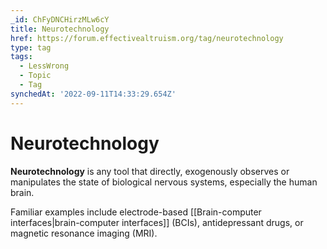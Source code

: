 ```yaml
---
_id: ChFyDNCHirzMLw6cY
title: Neurotechnology
href: https://forum.effectivealtruism.org/tag/neurotechnology
type: tag
tags:
  - LessWrong
  - Topic
  - Tag
synchedAt: '2022-09-11T14:33:29.654Z'
---
```

# Neurotechnology

**Neurotechnology** is any tool that directly, exogenously observes or manipulates the state of biological nervous systems, especially the human brain.

Familiar examples include electrode-based [[Brain-computer interfaces|brain-computer interfaces]] (BCIs), antidepressant drugs, or magnetic resonance imaging (MRI).